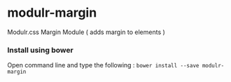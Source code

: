 # modulr-margin

Modulr.css Margin Module ( adds margin to elements )

### Install using bower
Open command line and type the following : ``` bower install --save modulr-margin ```
